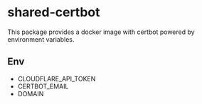 # shared-certbot

This package provides a docker image with certbot powered by environment variables.

## Env

- CLOUDFLARE_API_TOKEN
- CERTBOT_EMAIL
- DOMAIN
